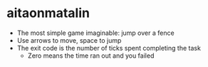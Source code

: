 # aitaonmatalin

- The most simple game imaginable: jump over a fence
- Use arrows to move, space to jump
- The exit code is the number of ticks spent completing the task
	- Zero means the time ran out and you failed